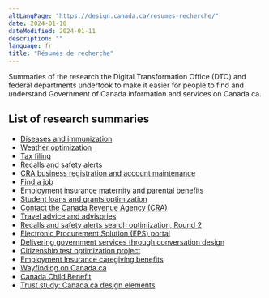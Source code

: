 ```yaml
---
altLangPage: "https://design.canada.ca/resumes-recherche/"
date: 2024-01-10
dateModified: 2024-01-11
description: ""
language: fr
title: "Résumés de recherche"
---
```

<p>Summaries of the research the Digital Transformation Office (DTO) and federal departments undertook to make it easier for people to find and understand Government of Canada information and services on Canada.ca.</p>
<h2>List of research summaries</h2>
<ul class="mrgn-tp-lg">
  <li><a href="/research-summaries/diseases-research-summary.html">Diseases and immunization</a></li>
  <li><a href="/research-summaries/weather-research-summary.html">Weather optimization</a></li>
  <li><a href="/research-summaries/taxfiling-research-summary.html">Tax filing</a></li>
  <li><a href="/research-summaries/recalls-research-summary.html">Recalls and safety alerts</a></li>
  <li><a href="/research-summaries/business-account-research-summary.html">CRA business registration and account maintenance</a></li>
  <li><a href="/research-summaries/find-job-research-summary.html">Find a job</a></li>
  <li><a href="/research-summaries/maternity-parental-research-summary.html">Employment insurance maternity and parental benefits</a></li>
  <li><a href="/research-summaries/student-loans-research-summary.html">Student loans and grants optimization</a></li>
  <li><a href="/research-summaries/cra-contact-us-research-summary.html">Contact the Canada Revenue Agency (CRA)</a></li>
  <li><a href="/research-summaries/travel-advice-research-summary.html">Travel advice and advisories</a></li>
  <li><a href="/research-summaries/recalls-safety-alerts-research-summary.html">Recalls and safety alerts search optimization, Round 2</a></li>
  <li><a href="/research-summaries/electronic-procurement-research-summary.html">Electronic Procurement Solution (EPS) portal</a></li>
  <li><a href="/research-summaries/conversation-design.html">Delivering government services through conversation design</a></li>
  <li><a href="/research-summaries/citizenship-test-research-summary.html">Citizenship test optimization project</a></li>
  <li><a href="/research-summaries/caregiving-research-summary.html">Employment Insurance caregiving benefits</a></li>
  <li><a href="/research-summaries/wayfinding-on-canada-ca.html">Wayfinding on Canada.ca</a></li>
  <li><a href="/research-summaries/canada-child-benefit.html">Canada Child Benefit</a></li>
  <li><a href="/research-summaries/trust.html">Trust study: Canada.ca design elements</a></li>
</ul>
